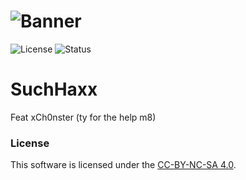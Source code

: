 ![Banner](https://cdn.discordapp.com/attachments/810634048845512785/1019695119156396173/SUCHHAXX.png?raw=true)
=====
![License](https://img.shields.io/badge/license-CC--BY--NC--SA%204.0-blue)
![Status](https://img.shields.io/badge/status-online-green)
# SuchHaxx
Feat xCh0nster (ty for the help m8)
### License
This software is licensed under the [CC-BY-NC-SA 4.0](https://creativecommons.org/licenses/by-nc-sa/4.0/).
